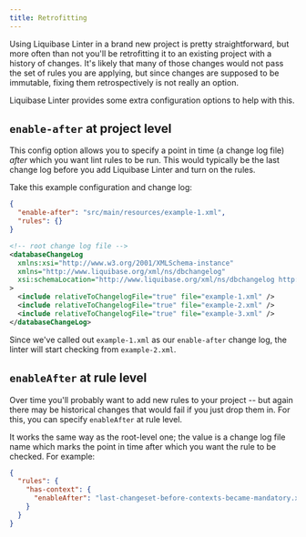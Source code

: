 ```yaml
---
title: Retrofitting
---
```


Using Liquibase Linter in a brand new project is pretty straightforward, but more often than not you'll be retrofitting it to an existing project with a history of changes. It's likely that many of those changes would not pass the set of rules you are applying, but since changes are supposed to be immutable, fixing them retrospectively is not really an option.

Liquibase Linter provides some extra configuration options to help with this.

## `enable-after` at project level

This config option allows you to specify a point in time (a change log file) _after_ which you want lint rules to be run. This would typically be the last change log before you add Liquibase Linter and turn on the rules.

Take this example configuration and change log:

```json
{
  "enable-after": "src/main/resources/example-1.xml",
  "rules": {}
}
```

```xml
<!-- root change log file -->
<databaseChangeLog
  xmlns:xsi="http://www.w3.org/2001/XMLSchema-instance"
  xmlns="http://www.liquibase.org/xml/ns/dbchangelog"
  xsi:schemaLocation="http://www.liquibase.org/xml/ns/dbchangelog http://www.liquibase.org/xml/ns/dbchangelog/dbchangelog-3.3.xsd"
>
  <include relativeToChangelogFile="true" file="example-1.xml" />
  <include relativeToChangelogFile="true" file="example-2.xml" />
  <include relativeToChangelogFile="true" file="example-3.xml" />
</databaseChangeLog>
```

Since we've called out `example-1.xml` as our `enable-after` change log, the linter will start checking from `example-2.xml`.

## `enableAfter` at rule level

Over time you'll probably want to add new rules to your project -- but again there may be historical changes that would fail if you just drop them in. For this, you can specify `enableAfter` at rule level.

It works the same way as the root-level one; the value is a change log file name which marks the point in time after which you want the rule to be checked. For example:

```json
{
  "rules": {
    "has-context": {
      "enableAfter": "last-changeset-before-contexts-became-mandatory.xml"
    }
  }
}
```
